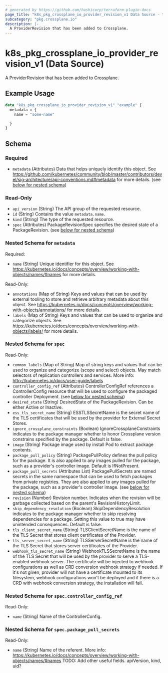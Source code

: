 ```yaml
---
# generated by https://github.com/hashicorp/terraform-plugin-docs
page_title: "k8s_pkg_crossplane_io_provider_revision_v1 Data Source - terraform-provider-k8s"
subcategory: "pkg.crossplane.io"
description: |-
  A ProviderRevision that has been added to Crossplane.
---
```


# k8s_pkg_crossplane_io_provider_revision_v1 (Data Source)

A ProviderRevision that has been added to Crossplane.

## Example Usage

```terraform
data "k8s_pkg_crossplane_io_provider_revision_v1" "example" {
  metadata = {
    name = "some-name"

  }
}
```

<!-- schema generated by tfplugindocs -->
## Schema

### Required

- `metadata` (Attributes) Data that helps uniquely identify this object. See https://github.com/kubernetes/community/blob/master/contributors/devel/sig-architecture/api-conventions.md#metadata for more details. (see [below for nested schema](#nestedatt--metadata))

### Read-Only

- `api_version` (String) The API group of the requested resource.
- `id` (String) Contains the value `metadata.name`.
- `kind` (String) The type of the requested resource.
- `spec` (Attributes) PackageRevisionSpec specifies the desired state of a PackageRevision. (see [below for nested schema](#nestedatt--spec))

<a id="nestedatt--metadata"></a>
### Nested Schema for `metadata`

Required:

- `name` (String) Unique identifier for this object. See https://kubernetes.io/docs/concepts/overview/working-with-objects/names/#names for more details.

Read-Only:

- `annotations` (Map of String) Keys and values that can be used by external tooling to store and retrieve arbitrary metadata about this object. See https://kubernetes.io/docs/concepts/overview/working-with-objects/annotations/ for more details.
- `labels` (Map of String) Keys and values that can be used to organize and categorize objects. See https://kubernetes.io/docs/concepts/overview/working-with-objects/labels/ for more details.


<a id="nestedatt--spec"></a>
### Nested Schema for `spec`

Read-Only:

- `common_labels` (Map of String) Map of string keys and values that can be used to organize and categorize (scope and select) objects. May match selectors of replication controllers and services. More info: http://kubernetes.io/docs/user-guide/labels
- `controller_config_ref` (Attributes) ControllerConfigRef references a ControllerConfig resource that will be used to configure the packaged controller Deployment. (see [below for nested schema](#nestedatt--spec--controller_config_ref))
- `desired_state` (String) DesiredState of the PackageRevision. Can be either Active or Inactive.
- `ess_tls_secret_name` (String) ESSTLSSecretName is the secret name of the TLS certificates that will be used by the provider for External Secret Stores.
- `ignore_crossplane_constraints` (Boolean) IgnoreCrossplaneConstraints indicates to the package manager whether to honor Crossplane version constrains specified by the package. Default is false.
- `image` (String) Package image used by install Pod to extract package contents.
- `package_pull_policy` (String) PackagePullPolicy defines the pull policy for the package. It is also applied to any images pulled for the package, such as a provider's controller image. Default is IfNotPresent.
- `package_pull_secrets` (Attributes List) PackagePullSecrets are named secrets in the same namespace that can be used to fetch packages from private registries. They are also applied to any images pulled for the package, such as a provider's controller image. (see [below for nested schema](#nestedatt--spec--package_pull_secrets))
- `revision` (Number) Revision number. Indicates when the revision will be garbage collected based on the parent's RevisionHistoryLimit.
- `skip_dependency_resolution` (Boolean) SkipDependencyResolution indicates to the package manager whether to skip resolving dependencies for a package. Setting this value to true may have unintended consequences. Default is false.
- `tls_client_secret_name` (String) TLSClientSecretName is the name of the TLS Secret that stores client certificates of the Provider.
- `tls_server_secret_name` (String) TLSServerSecretName is the name of the TLS Secret that stores server certificates of the Provider.
- `webhook_tls_secret_name` (String) WebhookTLSSecretName is the name of the TLS Secret that will be used by the provider to serve a TLS-enabled webhook server. The certificate will be injected to webhook configurations as well as CRD conversion webhook strategy if needed. If it's not given, provider will not have a certificate mounted to its filesystem, webhook configurations won't be deployed and if there is a CRD with webhook conversion strategy, the installation will fail.

<a id="nestedatt--spec--controller_config_ref"></a>
### Nested Schema for `spec.controller_config_ref`

Read-Only:

- `name` (String) Name of the ControllerConfig.


<a id="nestedatt--spec--package_pull_secrets"></a>
### Nested Schema for `spec.package_pull_secrets`

Read-Only:

- `name` (String) Name of the referent. More info: https://kubernetes.io/docs/concepts/overview/working-with-objects/names/#names TODO: Add other useful fields. apiVersion, kind, uid?
